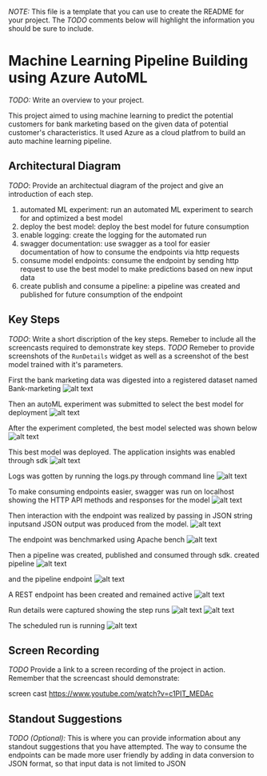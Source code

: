 *NOTE:* This file is a template that you can use to create the README for your project. The *TODO* comments below will highlight the information you should be sure to include.


# Machine Learning Pipeline Building using Azure AutoML

*TODO:* Write an overview to your project.

This project aimed to using machine learning to predict the potential customers for bank marketing based on the given data of potential customer's characteristics. 
It used Azure as a cloud platfrom to build an auto machine learning pipeline.

## Architectural Diagram

*TODO*: Provide an architectual diagram of the project and give an introduction of each step.

1) automated ML experiment: run an automated ML experiment to search for and optimized a best model
2) deploy the best model: deploy the best model for future consumption
3) enable logging: create the logging for the automated run 
4) swagger documentation: use swagger as a tool for easier documentation of how to consume the endpoints via http requests
5) consume model endpoints: consume the endpoint by sending http request to use the best model to make predictions based on new input data
6) create publish and consume a pipeline: a pipeline was created and published for future consumption of the endpoint


## Key Steps

*TODO*: Write a short discription of the key steps. Remeber to include all the screencasts required to demonstrate key steps.
*TODO* Remeber to provide screenshots of the `RunDetails` widget as well as a screenshot of the best model trained with it's parameters.

First the bank marketing data was digested into a registered dataset named Bank-marketing
![alt text](https://github.com/second-husky/operationalizing_machine_learning_Azure/blob/master/starter_files/screen-shots/screenshot_of_registered_datasets.PNG)

Then an autoML experiment was submitted to select the best model for deployment
![alt text](https://github.com/second-husky/operationalizing_machine_learning_Azure/blob/master/starter_files/screen-shots/screenshot_of_completed_experiment.PNG)

After the experiment completed, the best model selected was shown below
![alt text](https://github.com/second-husky/operationalizing_machine_learning_Azure/blob/master/starter_files/screen-shots/screenshot_of_the_best_model.PNG)

This best model was deployed. The application insights was enabled through sdk
![alt text](https://github.com/second-husky/operationalizing_machine_learning_Azure/blob/master/starter_files/screen-shots/screenshot_of_endpoint_application_insights_enabled.PNG)

Logs was gotten by running the logs.py through command line
![alt text](https://github.com/second-husky/operationalizing_machine_learning_Azure/blob/master/starter_files/screen-shots/screenshot_of_logs.PNG)

To make consuming endpoints easier, swagger was run on localhost showing the HTTP API methods and responses for the model
![alt text](https://github.com/second-husky/operationalizing_machine_learning_Azure/blob/master/starter_files/screen-shots/screenshot_of_swagger_on_localhost.PNG)

Then interaction with the endpoint was realized by passing in JSON string inputsand JSON output was produced from the model. 
![alt text](https://github.com/second-husky/operationalizing_machine_learning_Azure/blob/master/starter_files/screen-shots/screenshot_of_endpoint_json_output.PNG)

The endpoint was benchmarked using Apache bench
![alt text](https://github.com/second-husky/operationalizing_machine_learning_Azure/blob/master/starter_files/screen-shots/screenshot_of_the_benchmarking.PNG)

Then a pipeline was created, published and consumed through sdk.
created pipeline
![alt text](https://github.com/second-husky/operationalizing_machine_learning_Azure/blob/master/starter_files/screen-shots/screenshot_of_pipeline_created_and_run.PNG)

and the pipeline endpoint
![alt text](https://github.com/second-husky/operationalizing_machine_learning_Azure/blob/master/starter_files/screen-shots/screenshot_of_pipeline_endpoint.PNG)

A REST endpoint has been created and remained active
![alt text](https://github.com/second-husky/operationalizing_machine_learning_Azure/blob/master/starter_files/screen-shots/screenshot_of_active_rest_endpoint.PNG)

Run details were captured showing the step runs
![alt text](https://github.com/second-husky/operationalizing_machine_learning_Azure/blob/master/starter_files/screen-shots/screenshot_of_run_details_steps_run.PNG)
![alt text](https://github.com/second-husky/operationalizing_machine_learning_Azure/blob/master/starter_files/screen-shots/screenshot_of_run_details_pipeline.PNG)

The scheduled run is running
![alt text](https://github.com/second-husky/operationalizing_machine_learning_Azure/blob/master/starter_files/screen-shots/screenshot_of_scheduled_run_in_ML_Studio.PNG)

## Screen Recording
*TODO* Provide a link to a screen recording of the project in action. Remember that the screencast should demonstrate:

screen cast
https://www.youtube.com/watch?v=c1PIT_MEDAc

## Standout Suggestions
*TODO (Optional):* This is where you can provide information about any standout suggestions that you have attempted.
The way to consume the endpoints can be made more user friendly by adding in data conversion to JSON format, so that input data is not limited to JSON
